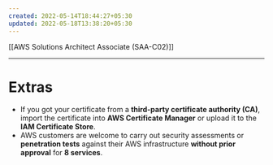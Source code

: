 ```yaml
---
created: 2022-05-14T18:44:27+05:30
updated: 2022-05-18T13:38:20+05:30
---
```

[[AWS Solutions Architect Associate (SAA-C02)]]

---
# Extras
- If you got your certificate from a **third-party certificate authority (CA)**, import the certificate into **AWS Certificate Manager** or upload it to the **IAM Certificate Store**.
- AWS customers are welcome to carry out security assessments or **penetration tests** against their AWS infrastructure **without prior approval** for **8 services**.